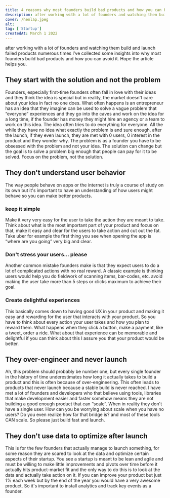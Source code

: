 ```yaml
---
title: 4 reasons why most founders build bad products and how you can build better products
description: after working with a lot of founders and watching them build and launch failed products numerous times I've collected some insights into why most founders build bad products and how you can avoid it. Hope the article helps you.
cover: /henlap.jpeg
alt:
tag: ['Startup']
createdAt: March 1 2022
---
```


after working with a lot of founders and watching them build and launch failed products numerous times I've collected some insights into why most founders build bad products and how you can avoid it. Hope the article helps you. 

## They start with the solution and not the problem

Founders, especially first-time founders often fall in love with their ideas and they think the idea is special but in reality, the market doesn't care about your idea in fact no one does. What often happens is an entrepreneur has an idea that they imagine can be used to solve a vague problem that “everyone” experiences and they go into the caves and work on the idea for a long time, if the founder has money they might hire an agency or a team to work on this idea. The idea often tries to do everything for everyone. All the while they have no idea what exactly the problem is and sure enough, after the launch, if they even launch, they are met with 0 users, 0 interest in the product and they wonder why. The problem is as a founder you have to be obsessed with the problem and not your idea. The solution can change but the goal is to solve a problem big enough that people can pay for it to be solved. Focus on the problem, not the solution.

## They don't understand user behavior

The way people behave on apps or the internet is truly a course of study on its own but it's important to have an understanding of how users might behave so you can make better products.  

### keep it simple

Make it very very easy for the user to take the action they are meant to take. Think about what is the most important part of your product and focus on that, make it easy and clear for the users to take action and cut out the fat. Take uber for example the first thing you see when opening the app is “where are you going” very big and clear.

### Don't stress your users... please

Another common mistake founders make is that they expect users to do a lot of complicated actions with no real reward. A classic example is thinking users would help you do fieldwork of scanning items, bar-codes, etc. avoid making the user take more than 5 steps or clicks maximum to achieve their goal.

### Create delightful experiences

This basically comes down to having good UX in your product and making it easy and rewarding for the user that interacts with your product. So you have to think about every action your user takes and how you plan to reward them. What happens when they click a button, make a payment, like a tweet, order a ride. What about that experience can be memorable and delightful if you can think about this I assure you that your product would be better.  

## They over-engineer and never launch

Ah, this problem should probably be number one, but every single founder in the history of time underestimates how long it actually takes to build a product and this is often because of over-engineering. This often leads to products that never launch because a stable build is never reached. I have met a lot of founders and developers who that believe using tools, libraries that make development easier and faster somehow means they are not building a good enough product that can “scale”. When in reality they don't have a single user. How can you be worrying about scale when you have no users? Do you even realize how far that bridge is? and most of these tools CAN scale. So please just build fast and launch. 

## They don't use data to optimize after launch

This is for the few founders that actually manage to launch something, for some reason they are scared to look at the data and optimize certain aspects of their startup. You see a startup is meant to be lean and agile and must be willing to make little improvements and pivots over time before it actually hits product-market fit and the only way to do this is to look at the data and actually take action on it. If you can improve your product but just 1% each week but by the end of the year you would have a very awesome product. So it's important to install analytics and track key events as a founder.